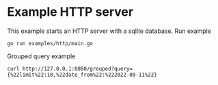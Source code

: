 # Example HTTP server

This example starts an HTTP server with a sqlite database.
Run example
```shell
go run examples/http/main.go 
```


Grouped query example

```shell
curl http://127.0.0.1:8080/grouped?query={%22limit%22:10,%22date_from%22:%222022-09-11%22}
```
